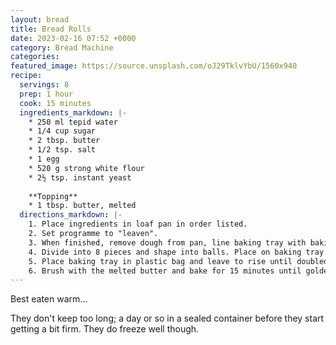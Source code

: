 ```yaml
---
layout: bread
title: Bread Rolls
date: 2023-02-16 07:52 +0000
category: Bread Machine
categories:
featured_image: https://source.unsplash.com/oJ29TklvYbU/1560x940
recipe:
  servings: 8 
  prep: 1 hour
  cook: 15 minutes
  ingredients_markdown: |-
    * 250 ml tepid water
    * 1/4 cup sugar
    * 2 tbsp. butter
    * 1/2 tsp. salt
    * 1 egg
    * 520 g strong white flour
    * 2½ tsp. instant yeast
    
    **Topping**
    * 1 tbsp. butter, melted
  directions_markdown: |-
    1. Place ingredients in loaf pan in order listed.
    2. Set programme to "leaven".
    3. When finished, remove dough from pan, line baking tray with baking paper and head oven to 180°C
    4. Divide into 8 pieces and shape into balls. Place on baking tray with some room for them to expand.
    5. Place baking tray in plastic bag and leave to rise until doubled in size - about 30-40 minutes.
    6. Brush with the melted butter and bake for 15 minutes until golden brown.
---
```

Best eaten warm...

They don't keep too long; a day or so in a sealed container before they start getting a bit firm. They do freeze well though.
